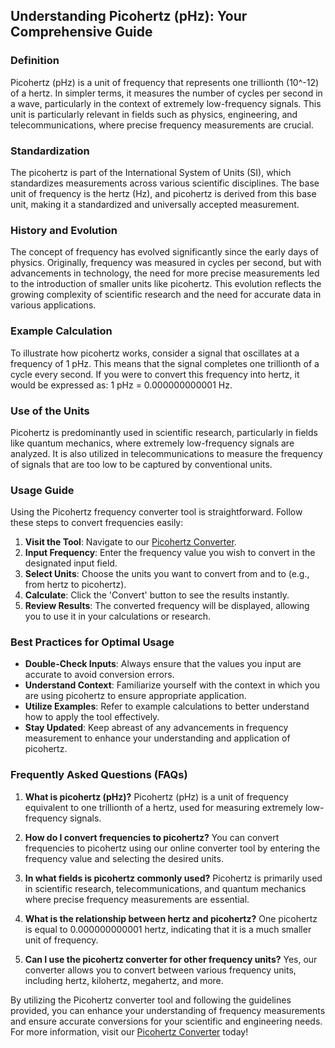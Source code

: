 ## Understanding Picohertz (pHz): Your Comprehensive Guide

### Definition
Picohertz (pHz) is a unit of frequency that represents one trillionth (10^-12) of a hertz. In simpler terms, it measures the number of cycles per second in a wave, particularly in the context of extremely low-frequency signals. This unit is particularly relevant in fields such as physics, engineering, and telecommunications, where precise frequency measurements are crucial.

### Standardization
The picohertz is part of the International System of Units (SI), which standardizes measurements across various scientific disciplines. The base unit of frequency is the hertz (Hz), and picohertz is derived from this base unit, making it a standardized and universally accepted measurement.

### History and Evolution
The concept of frequency has evolved significantly since the early days of physics. Originally, frequency was measured in cycles per second, but with advancements in technology, the need for more precise measurements led to the introduction of smaller units like picohertz. This evolution reflects the growing complexity of scientific research and the need for accurate data in various applications.

### Example Calculation
To illustrate how picohertz works, consider a signal that oscillates at a frequency of 1 pHz. This means that the signal completes one trillionth of a cycle every second. If you were to convert this frequency into hertz, it would be expressed as:
1 pHz = 0.000000000001 Hz.

### Use of the Units
Picohertz is predominantly used in scientific research, particularly in fields like quantum mechanics, where extremely low-frequency signals are analyzed. It is also utilized in telecommunications to measure the frequency of signals that are too low to be captured by conventional units.

### Usage Guide
Using the Picohertz frequency converter tool is straightforward. Follow these steps to convert frequencies easily:
1. **Visit the Tool**: Navigate to our [Picohertz Converter](https://www.inayam.co/unit-converter/frequency).
2. **Input Frequency**: Enter the frequency value you wish to convert in the designated input field.
3. **Select Units**: Choose the units you want to convert from and to (e.g., from hertz to picohertz).
4. **Calculate**: Click the 'Convert' button to see the results instantly.
5. **Review Results**: The converted frequency will be displayed, allowing you to use it in your calculations or research.

### Best Practices for Optimal Usage
- **Double-Check Inputs**: Always ensure that the values you input are accurate to avoid conversion errors.
- **Understand Context**: Familiarize yourself with the context in which you are using picohertz to ensure appropriate application.
- **Utilize Examples**: Refer to example calculations to better understand how to apply the tool effectively.
- **Stay Updated**: Keep abreast of any advancements in frequency measurement to enhance your understanding and application of picohertz.

### Frequently Asked Questions (FAQs)

1. **What is picohertz (pHz)?**
   Picohertz (pHz) is a unit of frequency equivalent to one trillionth of a hertz, used for measuring extremely low-frequency signals.

2. **How do I convert frequencies to picohertz?**
   You can convert frequencies to picohertz using our online converter tool by entering the frequency value and selecting the desired units.

3. **In what fields is picohertz commonly used?**
   Picohertz is primarily used in scientific research, telecommunications, and quantum mechanics where precise frequency measurements are essential.

4. **What is the relationship between hertz and picohertz?**
   One picohertz is equal to 0.000000000001 hertz, indicating that it is a much smaller unit of frequency.

5. **Can I use the picohertz converter for other frequency units?**
   Yes, our converter allows you to convert between various frequency units, including hertz, kilohertz, megahertz, and more.

By utilizing the Picohertz converter tool and following the guidelines provided, you can enhance your understanding of frequency measurements and ensure accurate conversions for your scientific and engineering needs. For more information, visit our [Picohertz Converter](https://www.inayam.co/unit-converter/frequency) today!